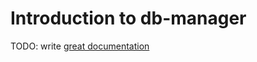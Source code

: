 # Introduction to db-manager

TODO: write [great documentation](http://jacobian.org/writing/what-to-write/)
